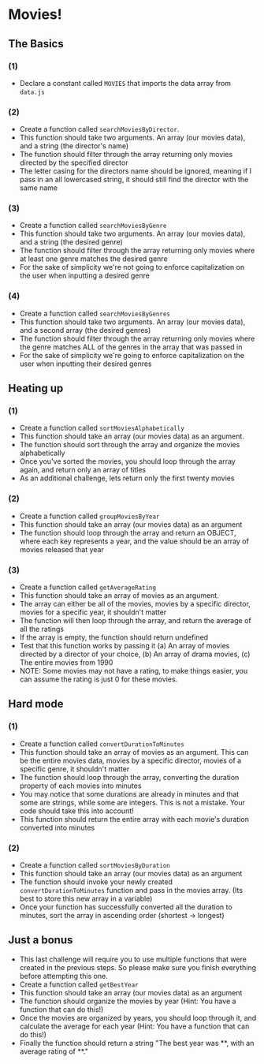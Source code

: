 # Movies!

## The Basics

### (1)

- Declare a constant called `MOVIES` that imports the data array from `data.js`

### (2)

- Create a function called `searchMoviesByDirector`.
- This function should take two arguments. An array (our movies data), and a string (the director's name)
- The function should filter through the array returning only movies directed by the specified director
- The letter casing for the directors name should be ignored, meaning if I pass in an all lowercased string, it should still find the director with the same name

### (3)

- Create a function called `searchMoviesByGenre`
- This function should take two arguments. An array (our movies data), and a string (the desired genre)
- The function should filter through the array returning only movies where at least one genre matches the desired genre
- For the sake of simplicity we're not going to enforce capitalization on the user when inputting a desired genre

### (4)

- Create a function called `searchMoviesByGenres`
- This function should take two arguments. An array (our movies data), and a second array (the desired genres)
- The function should filter through the array returning only movies where the genre matches ALL of the genres in the array that was passed in
- For the sake of simplicity we're going to enforce capitalization on the user when inputting their desired genres

## Heating up

### (1)

- Create a function called `sortMoviesAlphabetically`
- This function should take an array (our movies data) as an argument.
- The function should sort through the array and organize the movies alphabetically
- Once you've sorted the movies, you should loop through the array again, and return only an array of titles
- As an additional challenge, lets return only the first twenty movies

### (2)

- Create a function called `groupMoviesByYear`
- This function should take an array (our movies data) as an argument
- The function should loop through the array and return an OBJECT, where each key represents a year, and the value should be an array of movies released that year

### (3)

- Create a function called `getAverageRating`
- This function should take an array of movies as an argument.
- The array can either be all of the movies, movies by a specific director, movies for a specific year, it shouldn't matter
- The function will then loop through the array, and return the average of all the ratings
- If the array is empty, the function should return undefined
- Test that this function works by passing it (a) An array of movies directed by a director of your choice, (b) An array of drama movies, (c) The entire movies from 1990
- NOTE: Some movies may not have a rating, to make things easier, you can assume the rating is just 0 for these movies.

## Hard mode

### (1)

- Create a function called `convertDurationToMinutes`
- This function should take an array of movies as an argument. This can be the entire movies data, movies by a specific director, movies of a specific genre, it shouldn't matter
- The function should loop through the array, converting the duration property of each movies into minutes
- You may notice that some durations are already in minutes and that some are strings, while some are integers. This is not a mistake. Your code should take this into account!
- This function should return the entire array with each movie's duration converted into minutes

### (2)

- Create a function called `sortMoviesByDuration`
- This function should take an array (our movies data) as an argument
- The function should invoke your newly created `convertDurationToMinutes` function and pass in the movies array. (Its best to store this new array in a variable)
- Once your function has successfully converted all the duration to minutes, sort the array in ascending order (shortest -> longest)

## Just a bonus

- This last challenge will require you to use multiple functions that were created in the previous steps. So please make sure you finish everything before attempting this one.
- Create a function called `getBestYear`
- This function should take an array (our movies data) as an argument
- The function should organize the movies by year (Hint: You have a function that can do this!)
- Once the movies are organized by years, you should loop through it, and calculate the average for each year (Hint: You have a function that can do this!)
- Finally the function should return a string "The best year was **, with an average rating of **."
